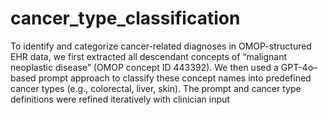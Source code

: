 # cancer_type_classification
To identify and categorize cancer-related diagnoses in OMOP-structured EHR data, we first extracted all descendant concepts of “malignant neoplastic disease” (OMOP concept ID 443392). We then used a GPT-4o–based prompt approach to classify these concept names into predefined cancer types (e.g., colorectal, liver, skin). The prompt and cancer type definitions were refined iteratively with clinician input
